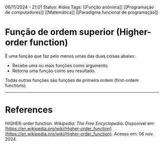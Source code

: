 06/11/2024 - 21:01
Status: #idea
Tags: [[Função anônima]] [[Programação de computadores]] [[Matemática]] [[Paradigma funcional de programação]]

# Função de ordem superior (Higher-order function)

É uma função que faz pelo menos umas das duas coisas abaixo:

- Recebe uma ou mais funções como argumento.
- Retorna uma função como seu resultado.

Todas outras funções são funções de primeira ordem (first-ordem functions).

---

# References

HIGHER-order function. _Wikipedia: The Free Encyclopedia_. Disponível em: [https://en.wikipedia.org/wiki/Higher-order_function](https://en.wikipedia.org/wiki/Higher-order_function). Acesso em: 06 nov. 2024.